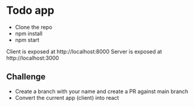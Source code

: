 # Todo app

- Clone the repo
- npm install
- npm start

Client is exposed at http://localhost:8000
Server is exposed at http://localhost:3000

## Challenge

- Create a branch with your name and create a PR against main branch
- Convert the current app (client) into react
